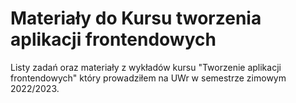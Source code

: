 # Materiały do Kursu tworzenia aplikacji frontendowych

Listy zadań oraz materiały z wykładów kursu "Tworzenie aplikacji frontendowych" który prowadziłem na UWr w semestrze zimowym 2022/2023.
